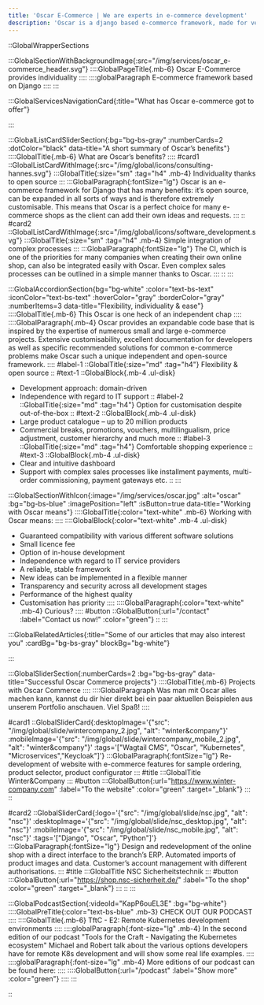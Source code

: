 ```yaml
---
title: 'Oscar E-Commerce | We are experts in e-commerce development'
description: 'Oscar is a django based e-commerce framework, made for very individual shopping experiences.  ✅ Scalable ✅ Fast ✅ State-of-the-art'
---
```


::GlobalWrapperSections

:::GlobalSectionWithBackgroundImage{:src="/img/services/oscar_e-commerce_header.svg"}
::::GlobalPageTitle{.mb-6}
Oscar E-Commerce provides individuality
::::
::::globalParagraph
E-commerce framework based on Django
::::
:::

:::GlobalServicesNavigationCard{:title="What has Oscar e-commerce got to offer"}

:::

:::GlobalListCardSliderSection{:bg="bg-bs-gray" :numberCards=2 :dotColor="black" data-title="A short summary of Oscar’s benefits"}
::::GlobalTitle{.mb-6}
What are Oscar’s benefits?
::::
#card1
::GlobalListCardWithImage{:src="/img/global/icons/consulting-hannes.svg"}
:::GlobalTitle{:size="sm" :tag="h4" .mb-4}
Individuality thanks to open source
:::
:::GlobalParagraph{:fontSize="lg"}
Oscar is an e-commerce framework for Django that has many benefits: it’s open source, can be expanded in all sorts of ways and is therefore extremely customisable. This means that Oscar is a perfect choice for many e-commerce shops as the client can add their own ideas and requests.
:::
::
#card2
::GlobalListCardWithImage{:src="/img/global/icons/software_development.svg"}
:::GlobalTitle{:size="sm" :tag="h4" .mb-4}
Simple integration of complex processes
:::
:::GlobalParagraph{:fontSize="lg"}
The CI, which is one of the priorities for many companies when creating their own online shop, can also be integrated easily with Oscar. Even complex sales processes can be outlined in a simple manner thanks to Oscar.
:::
::
:::

:::GlobalAccordionSection{bg="bg-white" :color="text-bs-text" :iconColor="text-bs-text" :hoverColor="gray" :borderColor="gray" :numberItems=3 data-title="Flexibility, individuality & ease"}
::::GlobalTitle{.mb-6}
This Oscar is one heck of an independent chap
::::
::::GlobalParagraph{.mb-4}
Oscar provides an expandable code base that is inspired by the expertise of numerous small and large e-commerce projects. Extensive customisability, excellent documentation for developers as well as specific recommended solutions for common e-commerce problems make Oscar such a unique independent and open-source framework.
::::
#label-1
::GlobalTitle{:size="md" :tag="h4"}
Flexibility & open source
::
#text-1
::GlobalBlock{.mb-4 .ul-disk}
- Development approach: domain-driven
- Independence with regard to IT support
::
#label-2
::GlobalTitle{:size="md" :tag="h4"}
Option for customisation despite out-of-the-box
::
#text-2
::GlobalBlock{.mb-4 .ul-disk}
- Large product catalogue – up to 20 million products
- Commercial breaks, promotions, vouchers, multilingualism, price adjustment, customer hierarchy and much more
::
#label-3
::GlobalTitle{:size="md" :tag="h4"}
Comfortable shopping experience
::
#text-3
::GlobalBlock{.mb-4 .ul-disk}
- Clear and intuitive dashboard
- Support with complex sales processes like installment payments, multi-order commissioning, payment gateways etc.
::
:::

:::GlobalSectionWithIcon{:image="/img/services/oscar.jpg" :alt="oscar" :bg="bg-bs-blue" :imagePosition="left" :isButton=true data-title="Working with Oscar means"}
::::GlobalTitle{:color="text-white" .mb-6}
Working with Oscar means:
::::
::::GlobalBlock{:color="text-white" .mb-4 .ul-disk}
- Guaranteed compatibility with various different software solutions
- Small licence fee
- Option of in-house development
- Independence with regard to IT service providers
- A reliable, stable framework
- New ideas can be implemented in a flexible manner
- Transparency and security across all development stages
- Performance of the highest quality
- Customisation has priority
::::
::::GlobalParagraph{:color="text-white" .mb-4}
Curious?
::::
#button
::GlobalButton{:url="/contact" :label="Contact us now!" :color="green"}
::
:::

:::GlobalRelatedArticles{:title="Some of our articles that may also interest you" :cardBg="bg-bs-gray" blockBg="bg-white"}

:::

:::GlobalSliderSection{:numberCards=2 :bg="bg-bs-gray" data-title="Successful Oscar Commerce projects"}
::::GlobalTitle{.mb-6}
Projects with Oscar Commerce
::::
::::GlobalParagraph
Was man mit Oscar alles machen kann, kannst du dir hier direkt bei ein paar aktuellen Beispielen aus unserem Portfolio anschauen. Viel Spaß!
::::

#card1
::GlobalSliderCard{:desktopImage='{"src": "/img/global/slide/wintercompany_2.jpg", "alt": "winter&company"}' :mobileImage='{"src": "/img/global/slide/wintercompany_mobile_2.jpg", "alt": "winter&company"}' :tags='["Wagtail CMS", "Oscar", "Kubernetes", "Microservices","Keycloak"]'}
:::GlobalParagraph{:fontSize="lg"}
Re-development of website with e-commerce features for sample ordering, product selector, product configurator
:::
#title
:::GlobalTitle
Winter&Company
:::
#button
:::GlobalButton{:url="https://www.winter-company.com" :label="To the website" :color="green" :target="_blank"}
:::
::

#card2
::GlobalSliderCard{:logo='{"src": "/img/global/slide/nsc.jpg", "alt": "nsc"}' :desktopImage='{"src": "/img/global/slide/nsc_desktop.jpg", "alt": "nsc"}' :mobileImage='{"src": "/img/global/slide/nsc_mobile.jpg", "alt": "nsc"}' :tags='["Django", "Oscar", "Python"]'}
:::GlobalParagraph{:fontSize="lg"}
Design and redevelopment of the online shop with a direct interface to the branch’s ERP. Automated imports of product images and data. Customer’s account management with different authorisations.
:::
#title
:::GlobalTitle
NSC Sicherheitstechnik
:::
#button
:::GlobalButton{:url="https://shop.nsc-sicherheit.de/" :label="To the shop" :color="green" :target="_blank"}
:::
::
:::

:::GlobalPodcastSection{:videoId="KapP6ouEL3E" :bg="bg-white"}
::::GlobalPreTitle{:color="text-bs-blue" .mb-3}
CHECK OUT OUR PODCAST
::::
::::GlobalTitle{.mb-6}
TftC - E2: Remote Kubernetes development environments
::::
::::globalParagraph{:font-size="lg" .mb-4}
In the second edition of our podcast "Tools for the Craft - Navigating the Kubernetes ecosystem" Michael and Robert talk about the various options developers have for remote K8s development and will show some real life examples.
::::
::::globalParagraph{:font-size="lg" .mb-4}
More editions of our podcast can be found here:
::::
::::GlobalButton{:url="/podcast" :label="Show more" :color="green"}
::::
:::

::